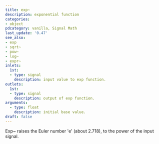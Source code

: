 ```yaml
---
title: exp~
description: exponential function
categories:
- object
pdcategory: vanilla, Signal Math
last_update: '0.47'
see_also:
- exp
- sqrt~
- pow~
- log~
- expr~
inlets:
  1st:
  - type: signal
    description: input value to exp function.
outlets:
  1st:
  - type: signal
    description: output of exp function.
arguments:
  - type: float 
    description: initial base value.
draft: false
---
```

Exp~ raises the Euler number 'e' (about 2.718), to the power of the input signal.
